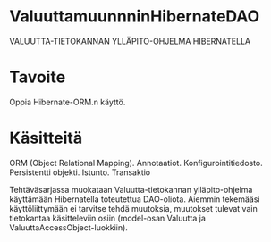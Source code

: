 # ValuuttamuunnninHibernateDAO
    
VALUUTTA-TIETOKANNAN YLLÄPITO-OHJELMA HIBERNATELLA    
# Tavoite
Oppia Hibernate-ORM.n käyttö.    
# Käsitteitä
ORM (Object Relational Mapping). Annotaatiot. Konfigurointitiedosto. Persistentti objekti. Istunto. Transaktio    
    
Tehtäväsarjassa muokataan Valuutta-tietokannan ylläpito-ohjelma käyttämään Hibernatella toteutettua
DAO-oliota. Aiemmin tekemääsi käyttöliittymään ei tarvitse tehdä muutoksia, muutokset tulevat
vain tietokantaa käsitteleviin osiin (model-osan Valuutta ja ValuuttaAccessObject-luokkiin).
